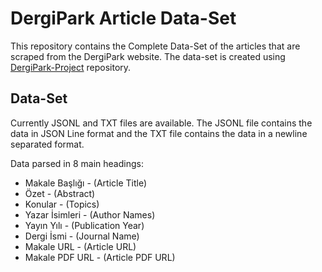 # DergiPark Article Data-Set

This repository contains the Complete Data-Set of the articles that are scraped from the DergiPark website. The data-set is created using [DergiPark-Project](https://www.github.com/Alperencode/DergiPark-Project) repository.

## Data-Set

Currently JSONL and TXT files are available. The JSONL file contains the data in JSON Line format and the TXT file contains the data in a newline separated format. 

Data parsed in 8 main headings:

- Makale Başlığı - (Article Title)
- Özet - (Abstract)
- Konular - (Topics)
- Yazar İsimleri - (Author Names)
- Yayın Yılı - (Publication Year)
- Dergi İsmi - (Journal Name)
- Makale URL - (Article URL)
- Makale PDF URL - (Article PDF URL)

